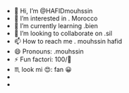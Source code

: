 - 👋 Hi, I’m @HAFIDmouhssin
- 👀 I’m interested in . Morocco 
- 🌱 I’m currently learning .bien
- 💞️ I’m looking to collaborate on .sil
- 📫 How to reach me . mouhssin hafid
- 😄 Pronouns: .mouhssin 
- ⚡ Fun factori: 100/💯 
- ♏ look mi 😍: fan 😀
- 
- 
<!---
HAFIDmouhssin/HAFIDmouhssin is a ✨ special ✨ repository because its `README.md` (this file) appears on your GitHub profile.
You can click the Preview link to take a look at your changes.
--->

